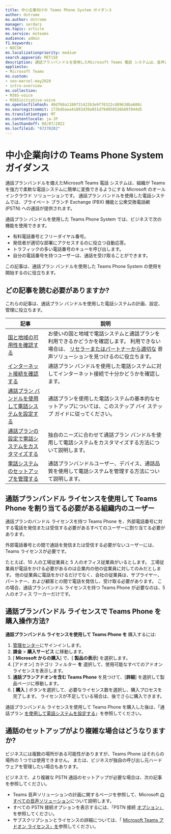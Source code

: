 ```yaml
---
title: 中小企業向けの Teams Phone System ガイダンス
author: dstrome
ms.author: dstrome
manager: serdars
ms.topic: article
ms.service: msteams
audience: admin
f1.keywords:
- NOCSH
ms.localizationpriority: medium
search.appverid: MET150
description: 通話プランバンドルを使用したMicrosoft Teams 電話 システムは、音声通話の安価なオプションであり、中小企業のコミュニケーションを向上できます。
appliesto:
- Microsoft Teams
ms.custom:
- seo-marvel-may2020
- intro-overview
ms.collection:
- M365-voice
- M365initiative-voice
ms.openlocfilehash: 40df60a1180f31422b3e9f78322cd89638ba600c
ms.sourcegitcommit: 173bdbaea41893d39a951d79d050526b897044d5
ms.translationtype: MT
ms.contentlocale: ja-JP
ms.lasthandoff: 08/07/2022
ms.locfileid: "67270282"
---
```

# <a name="teams-phone-system-guidance-for-small-and-medium-businesses"></a>中小企業向けの Teams Phone System ガイダンス

通話プランバンドルを備えたMicrosoft Teams 電話 システムは、組織が Teams を強力で柔軟な電話システムに簡単に変換できるようにする Microsoft のオールインクラウド ソリューションです。 通話プラン バンドルを使用した電話システムでは、プライベート ブランチ Exchange (PBX) 機能と公衆交換電話網 (PSTN) への通話が提供されます。

通話プラン バンドルを使用した Teams Phone System では、ビジネスで次の機能を使用できます。

- 有料電話番号とフリーダイヤル番号。
- 発信者が適切な部署にアクセスするのに役立つ自動応答。
- トラフィックの多い電話番号のキューを呼び出します。
- 自分の電話番号を持つユーザーは、通話を受け取ることができます。

この記事は、通話プラン バンドルを使用した Teams Phone System の使用を開始するのに役立ちます。

## <a name="which-articles-should-i-read"></a>どの記事を読む必要がありますか?

これらの記事は、通話プラン バンドルを使用した電話システムの計画、設定、管理に役立ちます。

| 記事 | 説明 |
|---------|-------------|
| [国と地域の可用性を確認する](../country-and-region-availability-for-audio-conferencing-and-calling-plans/country-and-region-availability-for-audio-conferencing-and-calling-plans.md) | お使いの国と地域で電話システムと通話プランを利用できるかどうかを確認します。 利用できない場合は、 [リセラーまたはパートナーから適切な](../business-voice/reseller-partner-support.md) 音声ソリューションを見つけるのに役立ちます。 |
| [インターネット接続を確認する](../business-voice/get-ready-internet.md) | 通話プラン バンドルを使用した電話システムに対してインターネット接続で十分かどうかを確認します。 |
| [通話プラン バンドルを使用して電話システムを設定する](../business-voice/set-up-overview.md) | 通話プランを使用した電話システムの基本的なセットアップについては、このステップ バイ ステップ ガイドに従ってください。 |
| [通話プランの設定で電話システムをカスタマイズする](../business-voice/customize-business-voice.md) | 独自のニーズに合わせて通話プラン バンドルを使用して電話システムをカスタマイズする方法について説明します。 |
| [電話システムのセットアップを管理する](../business-voice/create-users.md) | 通話プランバンドルユーザー、デバイス、通話品質を使用して電話システムを管理する方法について説明します。 |

## <a name="who-in-my-organization-needs-to-be-assigned-teams-phone-with-calling-plan-bundle-licenses"></a>通話プランバンドル ライセンスを使用して Teams Phone を割り当てる必要がある組織内のユーザー

通話プランのバンドル ライセンスを持つ Teams Phone を、外部電話番号に対する電話を発信または受信する必要があるすべてのユーザーに割り当てる必要があります。

外部電話番号との間で通話を発信または受信する必要がないユーザーには、Teams ライセンスが必要です。

たとえば、10 人の工場従業員と 5 人のオフィス従業員がいるとします。 工場従業員が電話をかける必要があるのは企業内の他の従業員に対してのみだとします。 他の従業員に電話をかけるだけでなく、会社の従業員は、サプライヤー、パートナー、および顧客との間で電話を発信し、受け取る必要があります。 この場合、通話プランバンドル ライセンスを持つ Teams Phone が必要なのは、5 人のオフィス ワーカーだけです。

## <a name="how-do-i-purchase-teams-phone-with-calling-plan-bundle-licenses"></a>通話プランバンドル ライセンスで Teams Phone を購入操作方法?

**通話プランバンドル ライセンスを使用して Teams Phone を** 購入するには:

1. [管理センター](https://admin.microsoft.com/Adminportal/Home#/homepage)にサインインします。
2. **課金** > **購入サービス** に移動します。
3. [ **Microsoft からの購入**] で、[ **製品の表示**] を選択します。
4. [アドオン] カテゴリ フィルター **を** 選択して、使用可能なすべてのアドオン ライセンスを表示します。
5. **通話プランアドオンを含む Teams Phone** を見つけて、[**詳細**] を選択して製品ページに移動します。
6. [ **購入** ] ボタンを選択して、必要なライセンス数を選択し、購入プロセスを完了します。 ライセンスが不足している場合は、後でさらに購入できます。

通話プランバンドル ライセンスを使用して Teams Phone を購入した後は、「通話プラン [を使用して電話システムを設定する](../business-voice/set-up-overview.md)」を参照してください。

## <a name="what-if-my-calling-setup-is-more-complex"></a>通話のセットアップがより複雑な場合はどうなりますか?

ビジネスには複数の場所がある可能性がありますが、Teams Phone はそれらの場所の 1 つでは使用できません。 または、ビジネスが独自の呼び出し元ハードウェアを管理したい場合もあります。

ビジネスで、より複雑な PSTN 通話のセットアップが必要な場合は、次の記事を参照してください。

- Teams 音声ソリューションの計画に関するページを参照して、Microsoft [のすべての音声ソリューション](../cloud-voice-landing-page.md)について説明します。
- すべての PSTN 接続オプションを表示するには、「PSTN 接続 [オプション」](../pstn-connectivity.md)を参照してください。
- サブスクリプションとライセンスの詳細については、「 [Microsoft Teams アドオン ライセンス」を](../teams-add-on-licensing/microsoft-teams-add-on-licensing.md)参照してください。
